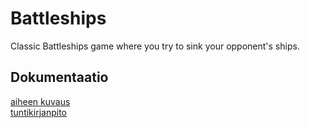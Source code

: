 # Battleships
Classic Battleships game where you try to sink your opponent's ships.

## Dokumentaatio 
[aiheen kuvaus](dokumentaatio/aiheenKuvausJaRakenne.m)  
[tuntikirjanpito](dokumentaatio/tuntikirjanpito.md)
